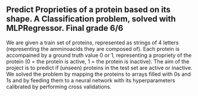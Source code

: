 ## Predict Proprieties of a protein based on its shape. A Classification problem, solved with MLPRegressor. Final grade 6/6

We are given a train set of proteins, represented as strings of 4 letters (representing the amminoacids they are composed of). Each protein is accompained by a ground truth value 0 or 1, representing a propriety of the protein (0 = the protein is active, 1 = the protein is inactive). The aim of the project is to predict if (unseen) proteins in the test set are active or inactive. We solved the problem by mapping the proteins to arrays filled with 0s and 1s and by feeding them to a neural network with its hyperparameters calibrated by performing cross validations.
